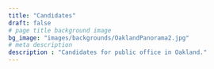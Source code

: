 ```yaml
---
title: "Candidates"
draft: false
# page title background image
bg_image: "images/backgrounds/OaklandPanorama2.jpg"
# meta description
description : "Candidates for public office in Oakland."
---
```

